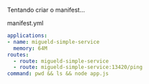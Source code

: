 
Tentando criar o manifest...

manifest.yml

```yml
applications:
- name: migueld-simple-service
  memory: 64M
routes:
  - route: migueld-simple-service
  - route: migueld-simple-service:13420/ping
command: pwd && ls && node app.js
```